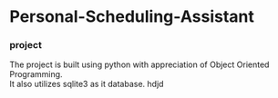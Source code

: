 # Personal-Scheduling-Assistant
### project 

The project is built using python with appreciation of Object Oriented Programming.<br />
It also utilizes sqlite3 as it database.
hdjd
